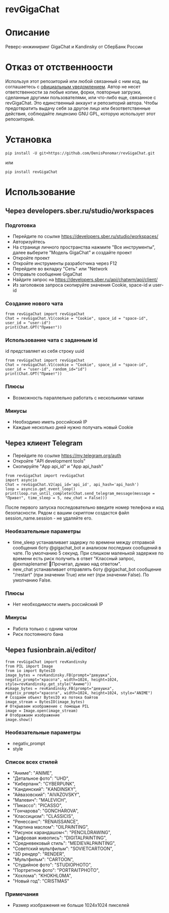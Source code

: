 # revGigaChat
# Описание
Реверс-инжиниринг GigaChat и Kandinsky от СберБанк России
# Отказ от отственноости
Используя этот репозиторий или любой связанный с ним код, вы соглашаетесь с [официальным уведомлением](https://github.com/DenisPonomar/revGigaChat/blob/main/LEGAL_NOTICE.md). Автор не несет ответственности за любые копии, форки, повторные загрузки, сделанные другими пользователями, или что-либо еще, связанное с revGigaChat. Это единственный аккаунт и репозиторий автора. Чтобы предотвратить выдачу себя за другое лицо или безответственные действия, соблюдайте лицензию GNU GPL, которую использует этот репозиторий. 
# Установка
```
pip install -U git+https://github.com/DenisPonomar/revGigaChat.git
```
или
```
pip install revGigaChat
```
# Использование
## Через developers.sber.ru/studio/workspaces
### Подготовка
* Перейдите по ссылке https://developers.sber.ru/studio/workspaces/
* Авторизуйтесь
* На странице личного пространства нажмите "Все инструменты", далее выберите "Модель GigaChat" и создайте проект
* Откройте проект
* Откройте инструменты разработчика через F12
* Перейдите во вкладку "Сеть" или "Network
* Отправьте сообщение GigaChat
* Найдите запрос на https://developers.sber.ru/api/chatwm/api/client/
* Из заголовков запроса скопируйте значения Cookie, space-id и user-id
### Создание нового чата
```
from revGigaChat import revGigaChat
Chat = revGigaChat.V1(cookie = "Cookie", space_id = "space-id", user_id = "user-id")
print(Chat.GPT("Привет"))
```
### Использование чата с заданным id
id представляет из себя строку uuid
```
from revGigaChat import revGigaChat
Chat = revGigaChat.V1(cookie = "Cookie", space_id = "space-id", user_id = "user-id", random_id="id")
print(Chat.GPT("Привет"))
```
### Плюсы
* Возможность параллельно работать с несколькими чатами
### Минусы
* Необходимо иметь российский IP
* Каждые несколько дней нужно получать новый Cookie
## Через клиент Telegram
* Перейдите по ссылке https://my.telegram.org/auth
* Откройте "API development tools"
* Скопируйте "App api_id" и "App api_hash"
```
from revGigaChat import revGigaChat
import asyncio
Chat = revGigaChat.V2(api_id='api_id', api_hash='api_hash')
loop = asyncio.get_event_loop()
print(loop.run_until_complete(Chat.send_telegram_message(message = "Привет", time_sleep = 5, new_chat = False)))
```
После первого запуска последовательно введите номер телефона и код безопасности. Рядом с вашим скриптом создастся файл session_name.session - не удаляйте его.
### Необязательные параметры
* time_sleep устанавливает задержу по времени между отправкой сообщения боту @gigachat_bot и анализом последних сообщений в чате. По умолчанию 5 секунд. При слишком маленькой задержке по времени есть риск получить в ответ "Классный запрос, @exmaplename! 💭Прочитал, думаю над ответом".
* new_chat устанавливает отправлять боту @gigachat_bot сообщение "/restart" (при значении True) или нет (при значении False). По умолчанию False.
### Плюсы
* Нет необходимости иметь российский IP
### Минусы
* Работа только с одним чатом
* Риск постоянного бана
## Через fusionbrain.ai/editor/
```
from revGigaChat import revKandinsky
from PIL import Image
from io import BytesIO
image_bytes = revKandinsky.FB(prompt="девушка", negativ_prompt="красота", width=1024, height=1024, style=revKandinsky.get_style("Аниме"))
#image_bytes = revKandinsky.FB(prompt="девушка", negativ_prompt="красота", width=1024, height=1024, style="ANIME")
# Создаем объект BytesIO из потока байтов
image_stream = BytesIO(image_bytes)
# Открываем изображение с помощью PIL
image = Image.open(image_stream)
# Отображаем изображение
image.show()
```
### Необязательные параметры
* negativ_prompt
* style
### Список всех стилей
* "Аниме": "ANIME",
* "Детальное фото": "UHD",
* "Киберпанк": "CYBERPUNK",
* "Кандинский": "KANDINSKY",
* "Айвазовский": "AIVAZOVSKY",
* "Малевич": "MALEVICH",
* "Пикассо": "PICASSO",
* "Гончарова": "GONCHAROVA",
* "Классицизм": "CLASSICIS",
* "Ренессанс": "RENAISSANCE",
* "Картина маслом": "OILPAINTING",
* "Рисунок карандашом<": "PENCILDRAWING",
* "Цифровая живопись": "DIGITALPAINTING",
* "Средневековый стиль": "MEDIEVALPAINTING",
* "Советский мультфильм": "SOVIETCARTOON",
* "3D рендер": "RENDER",
* "Мультфильм": "CARTOON",
* "Студийное фото": "STUDIOPHOTO",
* "Портретное фото": "PORTRAITPHOTO",
* "Хохлома": "KHOKHLOMA",
* "Новый год": "CRISTMAS"
### Примечания
* Размер изображения не больше 1024x1024 пикселей
